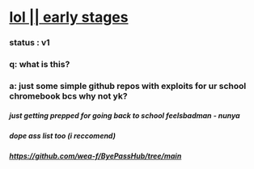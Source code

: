 # [lol || early stages](https://github.com/nuunya/lol)
### status : v1
### q: what is this?
### a: just some simple github repos with exploits for ur school chromebook bcs why not yk?

##### just getting prepped for going back to school feelsbadman - nunya

##### dope ass list too **(i reccomend)**
##### https://github.com/wea-f/ByePassHub/tree/main
